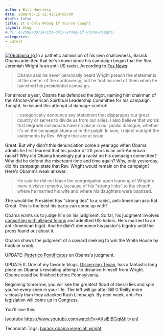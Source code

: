 ```yaml
---
author: Bill Hennessy
date: 2008-03-15 01:41:18+00:00
draft: false
title: It's Only Wrong If You're Caught
layout: blog
#url: e/2008/03/14/its-only-wrong-if-youre-caught/
categories:
- Latest
---
```


[![06obama_lg](https://hennessysview.com/wp-content/uploads/2008/03/06obama-lg-thumb.jpg)
](https://hennessysview.com/wp-content/uploads/2008/03/06obama-lg.jpg) In a pathetic admission of his own shallowness, Barack Obama admitted that he's known since his campaign began that the Rev. Jeremiah Wright is an anti-US racist. According to [Fox News](https://elections.foxnews.com/2008/03/14/obama-calls-chicago-pastors-fiery-remarks-inflammatory-and-appalling/):

 

>   
> 
> Obama said he never personally heard Wright preach the statements at the center of the controversy, but he first learned of them when he launched his presidential campaign.
> 
> 

 

For almost a year, Obama has defended the bigot, naming him chairman of the African-American Spirtitual Leadership Committee for his campaign. Tonight, he issued this attempt at damage-control:

 

>   
> 
> I categorically denounce any statement that disparages our great country or serves to divide us from our allies. I also believe that words that degrade individuals have no place in our public dialogue, whether it's on the campaign stump or in the pulpit. In sum, I reject outright the statements by Rev. Wright that are at issue.
> 
> 

 

Great. But why didn't this denunciation come a year ago when Obama admits he first learned that his pastor of 20 years is an anti-American racist? Why did Obama knowingly put a racist on his campaign committee? Why did he defend the miscreant time and time again? Why, only yesterday, did his campaign state that Rev. Wright would remain on the campaign? Here's Obama's weak answer:

 

>   
> 
> He said he did not leave the congregation upon learning of Wright's more divisive remarks, because of his "strong links" to the church, where he married his wife and where his daughters were baptized.
> 
> 

 

The would-be President has "strong ties" to a racist, anti-American ass-hat. Great. This is the best his party can come up with? 

 

Obama wants us to judge him on his judgment. So far, his judgment involves [consorting with alleged felons](https://blogs.abcnews.com/theblotter/2008/03/rezko-played-bi.html) and admitted US-haters. He's married to an anti-American bigot. And he didn't denounce his pastor's bigotry until the press found out about it.

 

Obama shows the judgment of a coward seeking to win the White House by hook or crook.

 

UPDATE: [Patterico Pontificates](https://patterico.com/2008/03/14/obama-heres-whats-important-and-i-dont-have-it/) on Obama's judgment.

 

UPDATE II: One of my favorite blogs, [Discerning Texan](https://discerningtexan.blogspot.com/2008/03/vdh-welcome-to-politics-of-change.html), has a fantastic long piece on Obama's revealing attempt to distance himself from Wright. Obama could be finished before Pennsylvania.

 

Beginning tomorrow, you will see the greatest flood of liberal lies and spin you've every seen in your life. The left will go after Bill O'Reilly more viciously than they attacked Rush Limbaugh. By next week, anti-Fox legislation will come up in Congress.

 

You'll love this:

 

[youtube https://www.youtube.com/watch?v=AKslEIBCjqI&hl;=en]

 

 

 

  

Technorati Tags: [barack obama](https://technorati.com/tags/barack%20obama),[jeremiah wright](https://technorati.com/tags/jeremiah%20wright)
